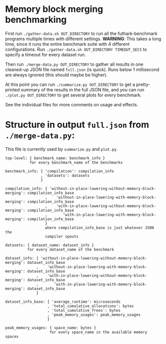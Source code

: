 # Memory block merging benchmarking

First run `./gather-data.sh OUT_DIRECTORY` to run all the
futhark-benchmark programs multiple times with different settings.
**WARNING**: This takes a long time, since it runs the entire benchmark
suite with 4 different configurations.  Run `./gather-data.sh
OUT_DIRECTORY TIMEOUT_SECS` to specify a timeout for every dataset run.

Then run `./merge-data.py OUT_DIRECTORY` to gather all results in one
cleaned-up JSON file named `full.json` (is quick).  Runs below 1
millisecond are always ignored (this should maybe be higher).

At this point you can run `./summarize.py OUT_DIRECTORY` to get a
pretty-printed summary of the results in the full JSON file, and you can
run `./plot.py OUT_DIRECTORY` to get several plots for every benchmark.

See the individual files for more comments on usage and effects.


# Structure in output `full.json` from `./merge-data.py`:

This file is currently used by `summarize.py` and `plot.py`.

```
top-level: { benchmark_name: benchmark_info }
           for every benchmark_name of the benchmarks

benchmark_info: { 'compilation': compilation_info
                , 'datasets': datasets
                }

compilation_info: { 'without-in-place-lowering-without-memory-block-merging': compilation_info_base
                  ,    'without-in-place-lowering-with-memory-block-merging': compilation_info_base
                  ,    'with-in-place-lowering-without-memory-block-merging': compilation_info_base
                  ,       'with-in-place-lowering-with-memory-block-merging': compilation_info_base
                  }
                  where compilation_info_base is just whatever JSON the
                  compiler spouts

datasets: { dataset_name: dataset_info }
          for every dataset_name of the benchmark

dataset_info: { 'without-in-place-lowering-without-memory-block-merging': dataset_info_base
              ,    'without-in-place-lowering-with-memory-block-merging': dataset_info_base
              ,    'with-in-place-lowering-without-memory-block-merging': dataset_info_base
              ,       'with-in-place-lowering-with-memory-block-merging': dataset_info_base
              }

dataset_info_base: { 'average_runtime': microseconds
                   , 'total_cumulative_allocations': bytes
                   , 'total_cumulative_frees': bytes
                   , 'peak_memory_usages': peak_memory_usages
                   }

peak_memory_usages: { space_name: bytes }
                    for every space_name in the available memory spaces
```
